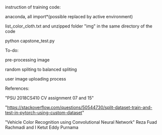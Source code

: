 instruction of training code:

anaconda, all import*(possible replaced by active environment)

list_color_cloth.txt and unzipped folder "img" in the same directory of the code

python capstone_test.py




To-do:

pre-processing image

random spliting to balanced spliting

user image uploading process

References:

"PSU 2018CS410 CV assignment 07 and 15"

"https://stackoverflow.com/questions/50544730/split-dataset-train-and-test-in-pytorch-using-custom-dataset"

"Vehicle Color Recognition using Convolutional Neural Network" Reza Fuad Rachmadi and I Ketut Eddy Purnama
